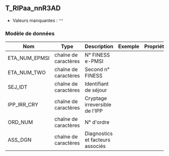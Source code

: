 <!-- SPDX-License-Identifier: MPL-2.0 -->
## T_RIPaa_nnR3AD

- Valeurs manquantes : `""`

### Modèle de données

|Nom|Type|Description|Exemple|Propriétés|
|-|-|-|-|-|
|ETA_NUM_EPMSI|chaîne de caractères|N° FINESS e-PMSI|||
|ETA_NUM_TWO|chaîne de caractères|Second n° FINESS|||
|SEJ_IDT|chaîne de caractères|Identifiant de séjour|||
|IPP_IRR_CRY|chaîne de caractères|Cryptage irreversible de l'IPP|||
|ORD_NUM|chaîne de caractères|N° d'ordre|||
|ASS_DGN|chaîne de caractères|Diagnostics et facteurs associés|||
